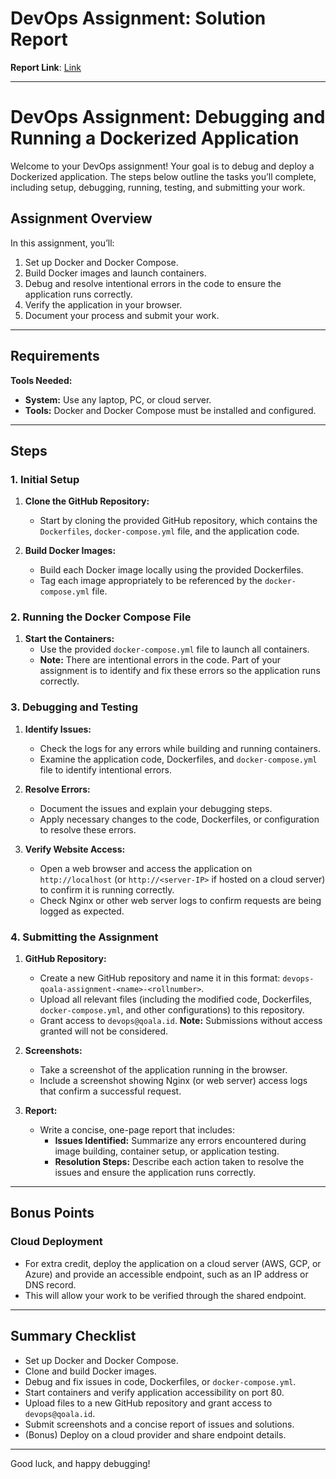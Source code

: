 # DevOps Assignment: Solution Report
**Report Link**: [Link](https://github.com/sujal-goswami/devops-qoala-assignment-sujal_goswami-21ucs210/blob/main/Report.md)


----


# DevOps Assignment: Debugging and Running a Dockerized Application

Welcome to your DevOps assignment! Your goal is to debug and deploy a Dockerized application. The steps below outline the tasks you’ll complete, including setup, debugging, running, testing, and submitting your work.

## Assignment Overview

In this assignment, you’ll:
1. Set up Docker and Docker Compose.
2. Build Docker images and launch containers.
3. Debug and resolve intentional errors in the code to ensure the application runs correctly.
4. Verify the application in your browser.
5. Document your process and submit your work.

---

## Requirements

**Tools Needed:**
- **System:** Use any laptop, PC, or cloud server.
- **Tools:** Docker and Docker Compose must be installed and configured.

---

## Steps

### 1. Initial Setup
1. **Clone the GitHub Repository:**
   - Start by cloning the provided GitHub repository, which contains the `Dockerfiles`, `docker-compose.yml` file, and the application code.
   
2. **Build Docker Images:**
   - Build each Docker image locally using the provided Dockerfiles.
   - Tag each image appropriately to be referenced by the `docker-compose.yml` file.

### 2. Running the Docker Compose File
1. **Start the Containers:**
   - Use the provided `docker-compose.yml` file to launch all containers.
   - **Note:** There are intentional errors in the code. Part of your assignment is to identify and fix these errors so the application runs correctly.

### 3. Debugging and Testing
1. **Identify Issues:**
   - Check the logs for any errors while building and running containers.
   - Examine the application code, Dockerfiles, and `docker-compose.yml` file to identify intentional errors.

2. **Resolve Errors:**
   - Document the issues and explain your debugging steps.
   - Apply necessary changes to the code, Dockerfiles, or configuration to resolve these errors.

3. **Verify Website Access:**
   - Open a web browser and access the application on `http://localhost` (or `http://<server-IP>` if hosted on a cloud server) to confirm it is running correctly.
   - Check Nginx or other web server logs to confirm requests are being logged as expected.

### 4. Submitting the Assignment
1. **GitHub Repository:**
   - Create a new GitHub repository and name it in this format: `devops-qoala-assignment-<name>-<rollnumber>`.
   - Upload all relevant files (including the modified code, Dockerfiles, `docker-compose.yml`, and other configurations) to this repository.
   - Grant access to `devops@qoala.id`. **Note:** Submissions without access granted will not be considered.

2. **Screenshots:**
   - Take a screenshot of the application running in the browser.
   - Include a screenshot showing Nginx (or web server) access logs that confirm a successful request.

3. **Report:**
   - Write a concise, one-page report that includes:
     - **Issues Identified:** Summarize any errors encountered during image building, container setup, or application testing.
     - **Resolution Steps:** Describe each action taken to resolve the issues and ensure the application runs correctly.

---

## Bonus Points

### Cloud Deployment
- For extra credit, deploy the application on a cloud server (AWS, GCP, or Azure) and provide an accessible endpoint, such as an IP address or DNS record.
- This will allow your work to be verified through the shared endpoint.

---

## Summary Checklist
- Set up Docker and Docker Compose.
- Clone and build Docker images.
- Debug and fix issues in code, Dockerfiles, or `docker-compose.yml`.
- Start containers and verify application accessibility on port 80.
- Upload files to a new GitHub repository and grant access to `devops@qoala.id`.
- Submit screenshots and a concise report of issues and solutions.
- (Bonus) Deploy on a cloud provider and share endpoint details.

---

Good luck, and happy debugging!

